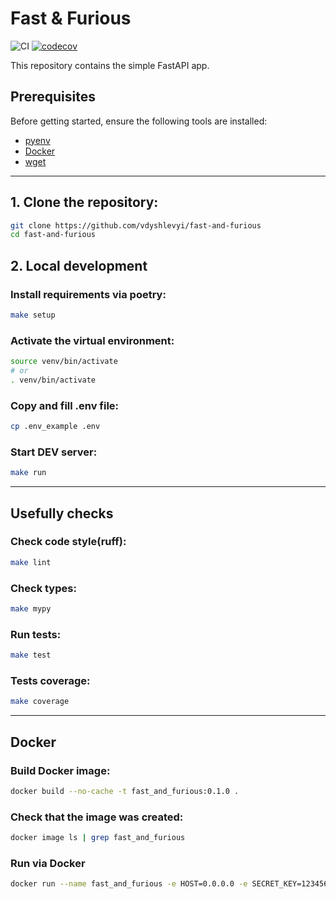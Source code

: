 # Fast & Furious

![CI](https://github.com/vdyshlevyi/fast-and-furious/actions/workflows/ci.yml/badge.svg)
[![codecov](https://codecov.io/gh/vdyshlevyi/fast-and-furious/branch/main/graph/badge.svg)](https://codecov.io/gh/vdyshlevyi/fast-and-furious)



This repository contains the simple FastAPI app.

## Prerequisites

Before getting started, ensure the following tools are installed:

* [pyenv](https://github.com/pyenv/pyenv)
* [Docker](https://www.docker.com/)
* [wget](https://www.gnu.org/software/wget/)

---

## 1. Clone the repository:
```bash
git clone https://github.com/vdyshlevyi/fast-and-furious
cd fast-and-furious
```

## 2. Local development
### Install requirements via poetry:
```bash
make setup
```

### Activate the virtual environment:
```bash
source venv/bin/activate
# or
. venv/bin/activate
```

### Copy and fill .env file:
```bash
cp .env_example .env
```

### Start DEV server:
```bash
make run
```
---

## Usefully checks
### Check code style(ruff):
```bash
make lint
```

### Check types:
```bash
make mypy
```

### Run tests:
```bash
make test
```

### Tests coverage:
```bash
make coverage
```

---
## Docker
### Build Docker image:
```bash
docker build --no-cache -t fast_and_furious:0.1.0 .
```

### Check that the image was created:
```bash
docker image ls | grep fast_and_furious
```

### Run via Docker
```bash
docker run --name fast_and_furious -e HOST=0.0.0.0 -e SECRET_KEY=1234567890 -itd -p 9000:9000 fast_and_furious:0.1.0
```
